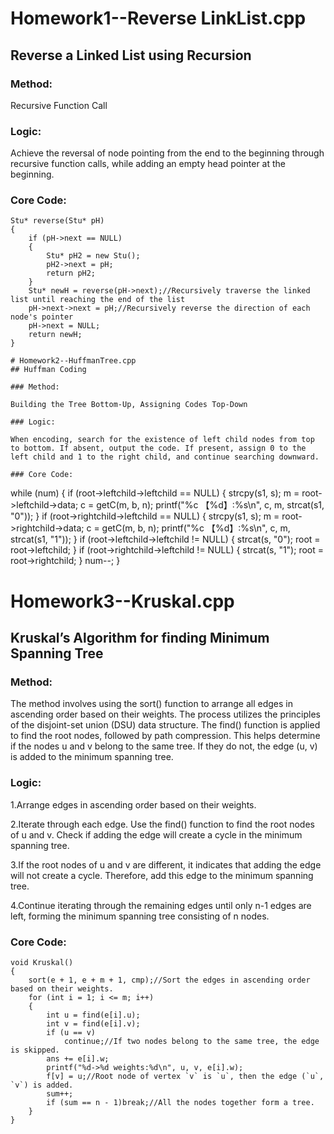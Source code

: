 # Homework1--Reverse LinkList.cpp
## Reverse a Linked List using Recursion

### Method: 

Recursive Function Call

### Logic: 

Achieve the reversal of node pointing from the end to the beginning through recursive function calls, while adding an empty head pointer at the beginning.

### Core Code: 
```
Stu* reverse(Stu* pH)
{
	if (pH->next == NULL)
	{
		Stu* pH2 = new Stu();
		pH2->next = pH;
		return pH2;
	}
	Stu* newH = reverse(pH->next);//Recursively traverse the linked list until reaching the end of the list
	pH->next->next = pH;//Recursively reverse the direction of each node's pointer
	pH->next = NULL;
	return newH;
}

# Homework2--HuffmanTree.cpp
## Huffman Coding

### Method: 

Building the Tree Bottom-Up, Assigning Codes Top-Down

### Logic: 

When encoding, search for the existence of left child nodes from top to bottom. If absent, output the code. If present, assign 0 to the left child and 1 to the right child, and continue searching downward.

### Core Code: 
```
while (num)
	{
		if (root->leftchild->leftchild == NULL)
		{
			strcpy(s1, s);
			m = root->leftchild->data;
			c = getC(m, b, n);
			printf("%c 【%d】:%s\n", c, m, strcat(s1, "0"));
		}
		if (root->rightchild->leftchild == NULL)
		{
			strcpy(s1, s);
			m = root->rightchild->data;
			c = getC(m, b, n);
			printf("%c 【%d】:%s\n", c, m, strcat(s1, "1"));
		}
		if (root->leftchild->leftchild != NULL)
		{
			strcat(s, "0");
			root = root->leftchild;
		}
		if (root->rightchild->leftchild != NULL)
		{
			strcat(s, "1");
			root = root->rightchild;
		}
		num--;
	}

# Homework3--Kruskal.cpp
## Kruskal’s Algorithm for finding Minimum Spanning Tree

### Method:

The method involves using the sort() function to arrange all edges in ascending order based on their weights. The process utilizes the principles of the disjoint-set union (DSU) data structure. The find() function is applied to find the root nodes, followed by path compression. This helps determine if the nodes u and v belong to the same tree. If they do not, the edge (u, v) is added to the minimum spanning tree.

### Logic:

1.Arrange edges in ascending order based on their weights.

2.Iterate through each edge. Use the find() function to find the root nodes of u and v. Check if adding the edge will create a cycle in the minimum spanning tree.

3.If the root nodes of u and v are different, it indicates that adding the edge will not create a cycle. Therefore, add this edge to the minimum spanning tree.

4.Continue iterating through the remaining edges until only n-1 edges are left, forming the minimum spanning tree consisting of n nodes.

### Core Code: 
```
void Kruskal()
{
	sort(e + 1, e + m + 1, cmp);//Sort the edges in ascending order based on their weights.
	for (int i = 1; i <= m; i++) 
	{
		int u = find(e[i].u);
		int v = find(e[i].v);
		if (u == v)
			continue;//If two nodes belong to the same tree, the edge is skipped.
		ans += e[i].w;
		printf("%d->%d weights:%d\n", u, v, e[i].w);
		f[v] = u;//Root node of vertex `v` is `u`, then the edge (`u`, `v`) is added.
		sum++;
		if (sum == n - 1)break;//All the nodes together form a tree.
	}
}
